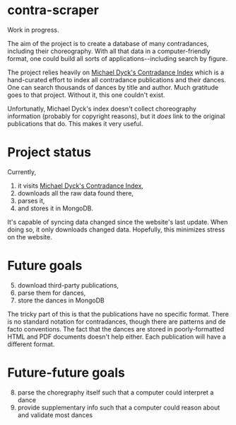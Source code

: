 # contra-scraper

Work in progress.

The aim of the project is to create a database of many contradances, including their choreography. With all that data in a computer-friendly format, one could build all sorts of applications--including search by figure.

The project relies heavily on [Michael Dyck's Contradance Index](http://www.ibiblio.org/contradance/index/) which is a hand-curated effort to index all contradance publications and their dances. One can search thousands of dances by title and author. Much gratitude goes to that project. Without it, this one couldn't exist.

Unfortunatly, Michael Dyck's index doesn't collect choreography information (probably for copyright reasons), but it *does* link to the original publications that do. This makes it very useful. 

# Project status

Currently,

1. it visits [Michael Dyck's Contradance Index](http://www.ibiblio.org/contradance/index/),
2. downloads all the raw data found there,
3. parses it,
4. and stores it in MongoDB.

It's capable of syncing data changed since the website's last update. When doing so, it only downloads changed data. Hopefully, this minimizes stress on the website.

# Future goals

5. download third-party publications,
6. parse them for dances,
7. store the dances in MongoDB

The tricky part of this is that the publications have no specific format. There is no standard notation for contradances, though there are patterns and de facto conventions. The fact that the dances are stored in poorly-formatted HTML and PDF documents doesn't help either. Each publication will have a different format. 

# Future-future goals

8. parse the choregraphy itself such that a computer could interpret a dance
9. provide supplementary info such that a computer could reason about and validate most dances
